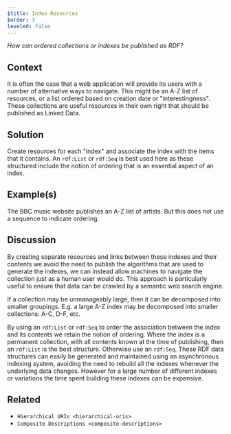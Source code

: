 ```yaml
---
$title: Index Resources
$order: 3
leveled: false
---
```


*How can ordered collections or indexes be published as RDF?*

## Context

It is often the case that a web application will provide its users with a number of alternative ways to navigate. This might be an A-Z list of resources, or a list ordered based on creation date or "interestingness". These collections are useful resources in their own right that should be published as Linked Data.

## Solution

Create resources for each "index" and associate the index with the items that it contains. An `rdf:List` or `rdf:Seq` is best used here as these structured include the notion of ordering that is an essential aspect of an index.

## Example(s)

The BBC music website publishes an A-Z list of artists. But this does not use a sequence to indicate ordering.

## Discussion

By creating separate resources and links between these indexes and their contents we avoid the need to publish the algorithms that are used to generate the indexes, we can instead allow machines to navigate the collection just as a human user would do. This approach is particularly useful to ensure that data can be crawled by a semantic web search engine.

If a collection may be unmanageably large, then it can be decomposed into smaller groupings. E.g. a large A-Z index may be decomposed into smaller collections: A-C, D-F, etc.

By using an `rdf:List` or `rdf:Seq` to order the association between the index and its contents we retain the notion of ordering. Where the index is a permanent collection, with all contents known at the time of publishing, then an `rdf:List` is the best structure. Otherwise use an `rdf:Seq`. These RDF data structures can easily be generated and maintained using an asynchronous indexing system, avoiding the need to rebuild all the indexes whenever the underlying data changes. However for a large number of different indexes or variations the time spent building these indexes can be expensive.

## Related

- `Hierarchical URIs <hierarchical-uris>`
- `Composite Descriptions <composite-descriptions>`

